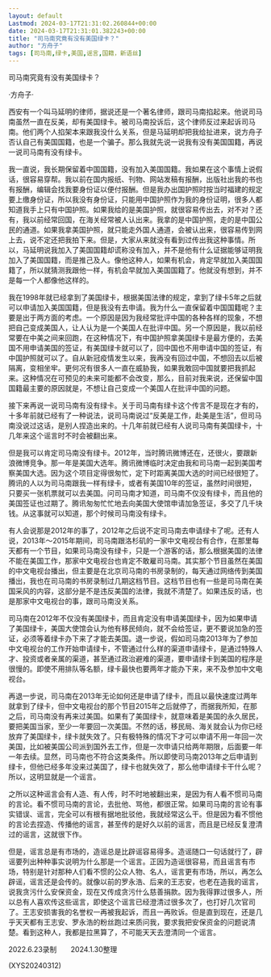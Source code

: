 ```yaml
---
layout: default
Lastmod: 2024-03-17T21:31:02.260844+00:00
date: 2024-03-17T21:31:01.382243+00:00
title: "司马南究竟有没有美国绿卡？"
author: "方舟子"
tags: [司马南,绿卡,美国,谣言,国籍，新语丝]
---
```


司马南究竟有没有美国绿卡？

·方舟子·

西安有一个叫马延明的律师，据说还是一个著名律师，跟司马南掐起来。他说司马南虽然一直在反美，却有美国绿卡。被司马南投诉后，这个律师反过来起诉司马南。他们两个人掐架本来跟我没什么关系，但是马延明却把我给扯进来，说方舟子否认自己有美国国籍，也是一个骗子。那么我就先说一说我有没有美国国籍，再说一说司马南有没有绿卡。

我一直说，我长期保留着中国国籍，没有加入美国国籍。我如果在这个事情上说假话，很容易穿帮。我以前在国内报纸、刊物、网站发稿有报酬，出版社出我的书也有报酬，编辑会找我要身份证以便付报酬。但是我办出国护照时按当时福建的规定要上缴身份证，所以我没有身份证，只能用中国护照作为我的身份证明，很多人都知道我手上只有中国护照。如果我给的是美国护照，就很容易传出去，对不对？还有，我以前经常回国，在海关经常被人认出来。我拿的是中国护照，走的是中国公民的通道。如果我拿美国护照，就只能走外国人通道，会被认出来，很容易传到网上去，说不定还把我拍下来。但是，大家从来就没有看到过传出我这种事情。所以，马延明说我加入了美国国籍却谎称没有加入，并不是他有什么证据能够证明我加入了美国国籍，而是推己及人。像他这种人，如果有机会，肯定早就加入美国国籍了，所以就猜测我跟他一样，有机会早就加入美国国籍了。他就没有想到，并不是每一个人都像他这样的。

我在1998年就已经拿到了美国绿卡，根据美国法律的规定，拿到了绿卡5年之后就可以申请加入美国国籍，但是我没有去申请。我为什么一直保留着中国国籍呢？主要是出于两方面的考虑。一个原因是因为我经常批评中国的各种各样的现象，不想把自己变成美国人，让人认为是一个美国人在批评中国。另一个原因是，我以前经常要在中美之间来回跑，在这种情况下，有中国护照拿美国绿卡是最方便的，去美国不用申请美国的签证，有美国绿卡就可以了，回中国也不用申请中国的签证，有中国护照就可以了。自从新冠疫情发生以来，我再没有回过中国，不想回去以后被隔离，变相坐牢。更何况有很多人一直在威胁我，如果我敢回中国就要把我抓起来。这种情况在可预见的未来可能都不会改变，那么，目前对我来说，还保留中国国籍最主要的原因就是，不想让自己变成一个美国人在批评中国的问题。

接下来再说一说司马南有没有绿卡。关于司马南有绿卡这个传言不是现在才有的，十多年前就已经有了一种说法，说司马南说过“反美是工作，赴美是生活”，但司马南没说过这话，是别人捏造出来的。十几年前就已经有人说司马南有美国绿卡，十几年来这个谣言时不时会被翻出来。

但是我可以肯定司马南没有绿卡。2012年，当时腾讯微博还在，还很火，要跟新浪微博竞争。那一年是美国大选年。腾讯微博临时决定由我和司马南一起到美国考察美国大选。因为这个项目定得很匆忙，定下时距离美国大选的时间已经很短了。腾讯的人以为司马南跟我一样有绿卡，或者有美国10年的签证，虽然时间很短，只要买一张机票就可以去美国。问司马南才知道，司马南不仅没有绿卡，而且他的美国签证也过期了。腾讯匆匆忙忙地去向美国大使馆申请加急签证，多交了几千块钱。从这事就可以知道，那个时候司马南没有绿卡。

有人会说那是2012年的事了，2012年之后说不定司马南去申请绿卡了呢。还有人说，2013年～2015年期间，司马南跟洛杉矶的一家中文电视台有合作，在那里每天都有一个节目，如果司马南没有绿卡，只是一个游客的话，那么根据美国的法律不能在美国工作，那家中文电视台也肯定不敢雇司马南。其实那个节目虽然在美国的中文电视台播出，但主要是在北京司马南的书房录制的，每天通过网络传到美国播出，我也在司马南的书房录制过几期这档节目。这档节目也有一些是司马南在美国采风的内容，这部分是不是违反美国的法律，我就不清楚了。如果违反的话，也是那家中文电视台的事，跟司马南没关系。

司马南在2012年不仅没有美国绿卡，而且肯定没有申请美国绿卡，因为如果申请了美国绿卡，美国大使馆会认为他有移民倾向，就不会给签证，更不要说加急的签证，必须等着绿卡办下来了才能去美国。退一步说，假如司马南2013年为了参加中文电视台的工作开始申请绿卡，不管通过什么样的渠道申请绿卡，是通过特殊人才、投资或者亲属的渠道，甚至通过政治避难的渠道，要申请绿卡到美国的程序是很慢的。即使不用排队等名额，绿卡最快也要两年才能办下来，来不及参加中文电视台。

再退一步说，司马南在2013年无论如何还是申请了绿卡，而且以最快速度过两年就拿到了绿卡，但中文电视台的那个节目2015年之后就停了，而据我所知，在那之后，司马南没有再来过美国。如果有了美国绿卡，就意味着是美国的永久居民，要把美国当家，至少一年要回一次美国。不然的话，移民局、海关就会认为你已经放弃了美国绿卡，绿卡就失效了。只有极特殊的情况下才可以申请不用一年回一次美国，比如被美国公司派到国外去工作，但是一次申请只给两年期限，后面要一年一年去续。显然，司马南也不符合这类条件。所以即使司马南2013年之后申请到绿卡，但他已经多年没来过美国了，绿卡也就失效了，那么他申请绿卡干什么呢？所以，这明显就是一个谣言。

之所以这种谣言会有人造、有人传，时不时地被翻出来，是因为有人看不惯司马南的言论。看不惯司马南的言论，去批他、骂他，都很正常。如果司马南的言论有事实错误、谣言，完全可以有根有据地批驳他，我就经常这么干。但是因为看不惯他的言论去捏造、传播他的谣言，甚至传的是好久以前的谣言，而且是已经反复澄清过的谣言，这就很下作。

但是，谣言总是有市场的，造谣总是比辟谣容易得多。造谣随口一句话就行了，辟谣要列出种种事实说明为什么那是一个谣言。正因为造谣很容易，而且谣言有市场，特别是针对那种人们看不惯的公众人物、名人，谣言更有市场，所以，再怎么辟谣，谣言还是会传的。就像以前的罗永浩、后来的王志安，也老在造我的谣言，说我贪污什么安保资金，现在又传成贪污什么慈善捐款。因为我得罪过很多人，所以总有人喜欢传这些谣言，即使这个谣言已经澄清过很多次了，也打好几次官司了。王志安损害我的名誉权一再被我起诉，而且一再败诉。但是直到现在，还是几乎天天都有王志安、罗永浩的粉丝跑过来质问我，要求我把安保资金的问题说清楚。看到这种人，我都是拉黑算了，不可能天天去澄清同一个谣言。

2022.6.23录制　　2024.1.30整理

(XYS20240312)

